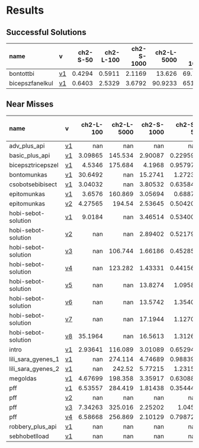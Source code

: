 # Results

## Successful Solutions

| name            | v                          |   ch2-S-50 |   ch2-L-100 |   ch2-S-1000 |   ch2-L-5000 |   ch2-XL-10000 |   Total time |
|:----------------|:---------------------------|-----------:|------------:|-------------:|-------------:|---------------:|-------------:|
| bontottbi       | [v1](../../commit/3f4d80f) |     0.4294 |      0.5911 |       2.1169 |      13.626  |        69.7341 |      86.4976 |
| bicepszfanelkul | [v1](../../commit/83e738a) |     0.6403 |      2.5329 |       3.6792 |      90.9233 |       651.271  |     749.047  |

## Near Misses

| name                | v                          |   ch2-L-100 |   ch2-L-5000 |   ch2-S-1000 |   ch2-S-50 |   ch2-XL-10000 |
|:--------------------|:---------------------------|------------:|-------------:|-------------:|-----------:|---------------:|
| adv_plus_api        | [v1](../../commit/b0f3b2d) |   nan       |      nan     |    nan       | nan        |            nan |
| basic_plus_api      | [v1](../../commit/316ae83) |     3.09865 |      145.534 |      2.90087 |   0.229592 |            nan |
| bicepsztricepszel   | [v1](../../commit/b78427b) |     4.5346  |      175.684 |      4.1968  |   0.957977 |            nan |
| bontomunkas         | [v1](../../commit/210be6f) |    30.6492  |      nan     |     15.2741  |   1.27235  |            nan |
| csobotsebibisect    | [v1](../../commit/29450c9) |     3.04032 |      nan     |      3.80532 |   0.635847 |            nan |
| epitomunkas         | [v1](../../commit/224d3dc) |     3.6576  |      160.869 |      3.05694 |   0.68877  |            nan |
| epitomunkas         | [v2](../../commit/55eca6a) |     4.27565 |      194.54  |      2.53645 |   0.504201 |            nan |
| hobi-sebot-solution | [v1](../../commit/f4662c7) |     9.0184  |      nan     |      3.46514 |   0.534007 |            nan |
| hobi-sebot-solution | [v2](../../commit/1d3d0eb) |   nan       |      nan     |      2.89402 |   0.521794 |            nan |
| hobi-sebot-solution | [v3](../../commit/292c045) |   nan       |      106.744 |      1.66186 |   0.452853 |            nan |
| hobi-sebot-solution | [v4](../../commit/55eca6a) |   nan       |      123.282 |      1.43331 |   0.441569 |            nan |
| hobi-sebot-solution | [v5](../../commit/6d15cbd) |   nan       |      nan     |     13.8274  |   1.09583  |            nan |
| hobi-sebot-solution | [v6](../../commit/4100f53) |   nan       |      nan     |     13.5742  |   1.35401  |            nan |
| hobi-sebot-solution | [v7](../../commit/e50eaa7) |   nan       |      nan     |     17.1944  |   1.12709  |            nan |
| hobi-sebot-solution | [v8](../../commit/7d33778) |    35.1964  |      nan     |     16.5613  |   1.31269  |            nan |
| intro               | [v1](../../commit/32a11ca) |     2.93641 |      116.089 |      3.01089 |   0.652949 |            nan |
| lili_sara_gyenes_1  | [v1](../../commit/3b53a86) |   nan       |      274.114 |      4.74689 |   0.988394 |            nan |
| lili_sara_gyenes_2  | [v1](../../commit/4c26f5d) |   nan       |      242.52  |      5.77215 |   1.23156  |            nan |
| megoldas            | [v1](../../commit/c3ea7e6) |     4.67699 |      198.358 |      3.35917 |   0.630882 |            nan |
| pff                 | [v1](../../commit/139c752) |     6.53557 |      284.419 |      1.81438 |   0.354447 |            nan |
| pff                 | [v2](../../commit/db5214d) |   nan       |      nan     |    nan       | nan        |            nan |
| pff                 | [v3](../../commit/02b6c65) |     7.34263 |      325.016 |      2.25202 |   1.0452   |            nan |
| pff                 | [v4](../../commit/6d06a29) |     6.58668 |      256.869 |      2.10129 |   0.798727 |            nan |
| robbery_plus_api    | [v1](../../commit/ec96ef9) |   nan       |      nan     |    nan       | nan        |            nan |
| sebhobetlload       | [v1](../../commit/7f45a42) |   nan       |      nan     |    nan       | nan        |            nan |